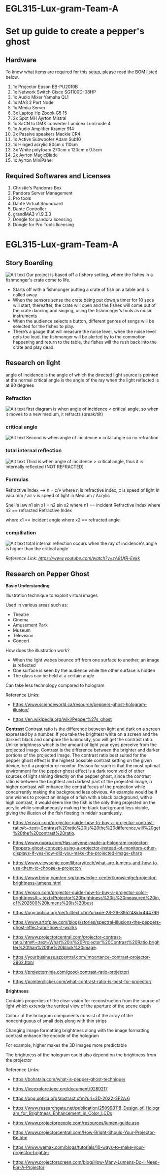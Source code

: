# EGL315-Lux-gram-Team-A

# Set up guide to create a pepper's ghost

## Hardware

To know what items are required for this setup, please read the BOM listed below.

1. 1x Projector Epson EB-PU2010B
2. 1x Network Switch Cisco SG1100D-08HP
3. 1x Audio Mixer Yamaha QL1
4. 1x MA3 2 Port Node
5. 1x Media Server
6. 3x Laptop Hp Zbook G5 15
7. 2x Spot MH Ayrton Mistral
8. 1x SaCN to DMX converter Luminex Luminode 4
9. 1x Audio Amplifier Kramer 914
10. 2x Passive speakers Mackie CR4
11. 1x Active Subwoofer Adam Sub10 
12. 1x Hinged acrylic 80cm x 110cm  
13. 3x White polyfoam 270cm x 120cm x 0.5cm
14. 2x Ayrton MagicBlade
15. 1x Ayrton MiniPanel

## Required Softwares and Licenses

1. Christie's Pandoras Box
2. Pandora Server Management
3. Pro tools
4. Dante Virtual Soundcard
5. Dante Controller
6. grandMA3 v1.9.3.3
7. Dongle for pandora licensing
8. Dongle for Pro Tools licensing


# EGL315-Lux-gram-Team-A 

## **Story Boarding**

![Alt text](imgs/storyboard.jpg)
Our project is based off a fishery setting, where the fishes in a fishmonger's crate come to life.
- Starts off with a fishmonger putting a crate of fish on a table and is called away
- When the sensors sense the crate being put down,a timer for 10 secs will start, thereafter, the crate will open and the fishes will come out of the crate dancing and singing, using the fishmonger’s tools as music instruments
- When the audience selects a button, different genres of songs will be selected for the fishes to play.
- There’s a gauge that will measure the noise level, when the noise level gets too loud, the fishmonger will be alerted by to the commotion happening and return to the table, the fishes will the rush back into the crate and play dead

## **Research on light**
angle of incidence is the angle of which the directed light source is pointed at the normal
critical angle is the angle of the ray when the light reflected is at 90 degrees

### Refraction 
![Alt text](imgs/light1.png)
first diagram is when angle of incidence < critical angle, so when it moves to a new medium, it refracts (break/tilt)

### critical angle
![Alt text](imgs/light2.png)
Second is when angle of incidence = crital angle so no refraction

### total internal reflection
![Alt text](imgs/light3.png)
Third is when angle of incidence > critical angle, thus it is internally reflected (NOT REFRACTED)

### Formulas 
Refractive Index -->  n = c/v
where n is refractive index,
c is speed of light in vacumm / air
v is speed of light in Medium / Acrylic

Snell's law
n1 sin x1 = n2 sin x2
where n1 == incident Refractive Index
where n2 == refracted Refractive Index

where x1 == incident angle
where x2 == refracted angle

### complilation
![Alt text](imgs/light4.png)
total internal reflection occurs when the ray of incidence's angle is higher than the critical angle

*Reference Link: https://www.youtube.com/watch?v=zA8UfR-Eekk*

## **Research on Pepper Ghost**

**Basic Understanding**

Illustration technique to exploit virtual images

Used in various areas such as:
  
  * Theatre
  * Cinema
  * Amusement Park
  * Museum
  * Television 
  * Concert
  
How does the illustration work?

  * When the light wabes bounce off from one surface to another, an image is reflected
  * One surface is seen by the audience while the other surface is hidden
  * The glass can be held at a certain angle

Can take less technology compared to hologram

Reference Links:

* https://www.scienceworld.ca/resource/peppers-ghost-hologram-illusion/

* https://en.wikipedia.org/wiki/Pepper%27s_ghost


**Contrast**
Contrast ratio is the difference between light and dark on a screen expressed by a number. If you take the brightest white on a screen and the darkest black and compare the luminosity, you will get the contrast ratio. Unlike brightness which is the amount of light your eyes perceive from the projected image. Contrast is the difference between the brighter and darker portions of the projected image. The contrast ratio best suited for the pepper ghost effect is the highest possible contrast setting on the given device, be it a projector or monitor. Reason for such is that the most optimal environment for the pepper ghost effect is a dark room void of other sources of light shining directly on the pepper ghost, since the contrast ratio is between the brightest and darkest part of the projected image, a higher contrast will enhance the central focus of the projection while concurrently making the background less obvious. An example would be if one wishes to project an image of a fish with a black background, with a high contrast, it would seem like the fish is the only thing projected on the acrylic while simultaneously making the black background less visible, giving the illusion of the fish floating in midair seamlessly.

* https://epson.com/projector-guide-how-to-buy-a-projector-contrast-ratio#:~:text=Contrast%20ratio%20is%20the%20difference,will%20get%20the%20contrast%20ratio.

* https://www.quora.com/Has-anyone-made-a-hologram-projector-Peppers-ghost-concept-using-a-projector-instead-of-monitors-other-displays-If-yes-how-did-you-make-the-projected-image-sharp

* https://www.viewsonic.com/library/tech/what-are-lumens-and-how-to-use-them-to-choose-a-projector/

* https://www.benq.com/en-sg/knowledge-center/knowledge/projector-brightness-lumens.html

* https://epson.com/projector-guide-how-to-buy-a-projector-color-brightness#:~:text=Projector%20brightness%20is%20measured%20in,of%202500%20lumens%20is%20best

* https://opg.optica.org/oe/fulltext.cfm?uri=oe-28-26-39524&id=444799

* https://www.artofplay.com/blogs/stories/spectral-illusions-the-peppers-ghost-effect-and-how-it-works

* https://www.projectorcentral.com/projector-contrast-ratio.htm#:~:text=What%20is%20Projector%20Contrast%20Ratio,brighter%20than%20the%20black%20image.

* https://yourbusiness.azcentral.com/importance-contrast-projector-3962.html

* https://projectorninja.com/good-contrast-ratio-projector/

* https://pointerclicker.com/what-contrast-ratio-is-best-for-projector/

**Brightness**

Contains properties of the clear vision for reconstruction from the source of light which extends the vertical view of the aperture of the scene depth

Colour of the hologram components consist of the array of the noncontiguous of small dots along with thin strips

Changing image formatting brightness along with the image formatting contrast enhance the encode of the hologram

For example, higher makes the 3D images more predictable 

The brightness of the hologram could also depend on the brightness from the projector


Reference Links:

* https://bohatala.com/what-is-pepper-ghost-technique/

* https://ieeexplore.ieee.org/document/9289217

* https://opg.optica.org/abstract.cfm?uri=3D-2022-3F2A.6

* https://www.researchgate.net/publication/250998118_Design_of_Hologram_for_Brightness_Enhancement_in_Color_LCDs

* https://www.projectorpeople.com/resources/lumen-guide.asp

* https://www.projectorcentral.com/How-Bright-Should-Your-Projector-Be.htm

* https://www.wemax.com/blogs/tutorials/10-ways-to-make-your-projector-brighter

* https://www.projectorscreen.com/blog/How-Many-Lumens-Do-I-Need-For-A-Projector

